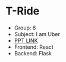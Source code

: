 # T-Ride

* Group: 6
* Subject: I am Uber
* [PPT LINK](https://docs.google.com/presentation/d/1FG-iQDyM9p_I1c0g6058Khn9A8mNElYN0KyC5c5p0GM/edit?usp=sharing)
* Frontend: React
* Backend: Flask